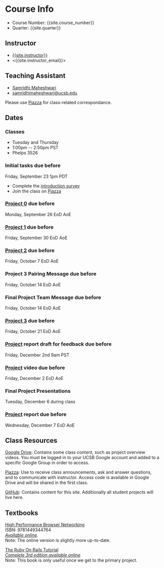 # Course Info

- Course Number: {{site.course_number}}
- Quarter: {{site.quarter}}

## Instructor

- [{{site.instructor}}]({{site.instructor_url}})
- <{{site.instructor_email}}>

## Teaching Assistant

- [Samridhi Maheshwari](https://www.linkedin.com/in/samridhim)
- <samridhimaheshwari@ucsb.edu>

Please use [Piazza]({{site.piazza_url}}) for class-related correspondance.

## Dates

### Classes

- Tuesday and Thursday
- 1:00pm -- 2:50pm PST
- Phelps 3526

### Initial tasks due before

Friday, September 23 1pm PDT

- Complete the [introduction survey]({{site.intro_survey}})
- Join the class on [Piazza]({{site.piazza_url}})
<!-- - Enroll in [AWS Educate](https://www.awseducate.com/Registration?apptype=student&courseview=true) -->

### [Project 0](/project0/) due before

Monday, September 26 EoD AoE

### [Project 1](/project1/) due before

Friday, September 30 EoD AoE

### [Project 2](/project2/) due before

Friday, October 7 EoD AoE

### Project 3 Pairing Message due before

Friday, October 14 EoD AoE

### Final Project Team Message due before

Friday, October 14 EoD AoE

### [Project 3](/project3/) due before

Friday, October 21 EoD AoE

### [Project](/project/#report) report draft for feedback due before

Friday, December 2nd 9am PST

### [Project](/project/#video) video due before

Friday, December 2 EoD AoE

### Final Project Presentations

Tuesday, December 6 during class

### [Project](/project/#report) report due before

Wednesday, December 7 EoD AoE

## Class Resources

[Google Drive]({{site.drive_url}}): Contains some class content, such as
project overview videos. You must be logged in to your UCSB Google account and
added to a specific Google Group in order to access.

[Piazza]({{site.piazza_url}}): Use to receive class announcements, ask and
answer questions, and to communicate with instructor. Access code is available
in Google Drive and will be shared in the first class.

[GitHub](https://github.com/{{site.github_username}}): Contains content for
this site. Additionally all student projects will live here.

## Textbooks

[High Performance Browser Networking](https://www.amazon.com/High-Performance-Browser-Networking-performance/dp/1449344763)  
ISBN: 9781449344764  
_[Available online](https://hpbn.co/)._  
Note: The online version is slightly more up-to-date.

[The Ruby On Rails Tutorial](https://www.railstutorial.org/book)  
_[Complete 3rd edition available online](https://3rd-edition.railstutorial.org/book)_  
Note: This book is only useful once we get to the primary project.
